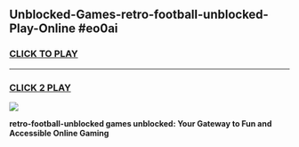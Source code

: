 
## Unblocked-Games-retro-football-unblocked-Play-Online #eo0ai
<h3>
<a href="https://news.freeplayer.one?title=retro-football-unblocked&ref=3">CLICK TO PLAY</a></h3>
<hr>

<h3>
<a href="https://news.freeplayer.one?title=retro-football-unblocked&ref=3">CLICK 2 PLAY</a>
  
</h3>

<a href="https://news.freeplayer.one?title=retro-football-unblocked&ref=3"><img src="https://clearcache.store/games.png"></a>


**retro-football-unblocked games unblocked: Your Gateway to Fun and Accessible Online Gaming**
